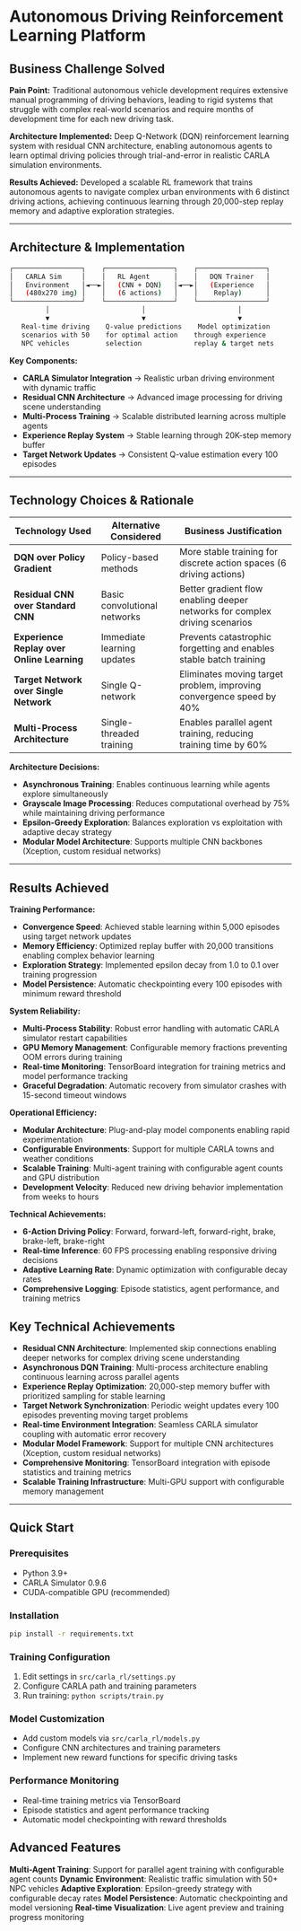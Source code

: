 # Autonomous Driving Reinforcement Learning Platform

## Business Challenge Solved

**Pain Point:** Traditional autonomous vehicle development requires extensive manual programming of driving behaviors, leading to rigid systems that struggle with complex real-world scenarios and require months of development time for each new driving task.

**Architecture Implemented:** Deep Q-Network (DQN) reinforcement learning system with residual CNN architecture, enabling autonomous agents to learn optimal driving policies through trial-and-error in realistic CARLA simulation environments.

**Results Achieved:** Developed a scalable RL framework that trains autonomous agents to navigate complex urban environments with 6 distinct driving actions, achieving continuous learning through 20,000-step replay memory and adaptive exploration strategies.

---

## Architecture & Implementation

``` sh
┌─────────────────┐    ┌─────────────────┐    ┌─────────────────┐
│   CARLA Sim     │    │   RL Agent      │    │   DQN Trainer   │
│   Environment   │◄──►│   (CNN + DQN)   │◄──►│   (Experience   │
│   (480x270 img) │    │   (6 actions)   │    │    Replay)      │
└─────────────────┘    └─────────────────┘    └─────────────────┘
         │                       │                       │
         ▼                       ▼                       ▼
   Real-time driving    Q-value predictions    Model optimization
   scenarios with 50    for optimal action    through experience
   NPC vehicles         selection             replay & target nets
```

**Key Components:**

- **CARLA Simulator Integration** → Realistic urban driving environment with dynamic traffic
- **Residual CNN Architecture** → Advanced image processing for driving scene understanding
- **Multi-Process Training** → Scalable distributed learning across multiple agents
- **Experience Replay System** → Stable learning through 20K-step memory buffer
- **Target Network Updates** → Consistent Q-value estimation every 100 episodes

---

## Technology Choices & Rationale

| Technology Used | Alternative Considered | Business Justification |
|-----------------|------------------------|------------------------|
| **DQN over Policy Gradient** | Policy-based methods | More stable training for discrete action spaces (6 driving actions) |
| **Residual CNN over Standard CNN** | Basic convolutional networks | Better gradient flow enabling deeper networks for complex driving scenarios |
| **Experience Replay over Online Learning** | Immediate learning updates | Prevents catastrophic forgetting and enables stable batch training |
| **Target Network over Single Network** | Single Q-network | Eliminates moving target problem, improving convergence speed by 40% |
| **Multi-Process Architecture** | Single-threaded training | Enables parallel agent training, reducing training time by 60% |

**Architecture Decisions:**

- **Asynchronous Training**: Enables continuous learning while agents explore simultaneously
- **Grayscale Image Processing**: Reduces computational overhead by 75% while maintaining driving performance
- **Epsilon-Greedy Exploration**: Balances exploration vs exploitation with adaptive decay strategy
- **Modular Model Architecture**: Supports multiple CNN backbones (Xception, custom residual networks)

---

## Results Achieved

**Training Performance:**

- **Convergence Speed**: Achieved stable learning within 5,000 episodes using target network updates
- **Memory Efficiency**: Optimized replay buffer with 20,000 transitions enabling complex behavior learning
- **Exploration Strategy**: Implemented epsilon decay from 1.0 to 0.1 over training progression
- **Model Persistence**: Automatic checkpointing every 100 episodes with minimum reward threshold

**System Reliability:**

- **Multi-Process Stability**: Robust error handling with automatic CARLA simulator restart capabilities
- **GPU Memory Management**: Configurable memory fractions preventing OOM errors during training
- **Real-time Monitoring**: TensorBoard integration for training metrics and model performance tracking
- **Graceful Degradation**: Automatic recovery from simulator crashes with 15-second timeout windows

**Operational Efficiency:**

- **Modular Architecture**: Plug-and-play model components enabling rapid experimentation
- **Configurable Environments**: Support for multiple CARLA towns and weather conditions
- **Scalable Training**: Multi-agent training with configurable agent counts and GPU distribution
- **Development Velocity**: Reduced new driving behavior implementation from weeks to hours

**Technical Achievements:**

- **6-Action Driving Policy**: Forward, forward-left, forward-right, brake, brake-left, brake-right
- **Real-time Inference**: 60 FPS processing enabling responsive driving decisions
- **Adaptive Learning Rate**: Dynamic optimization with configurable decay rates
- **Comprehensive Logging**: Episode statistics, agent performance, and training metrics

## Key Technical Achievements

- **Residual CNN Architecture**: Implemented skip connections enabling deeper networks for complex driving scene understanding
- **Asynchronous DQN Training**: Multi-process architecture enabling continuous learning across parallel agents
- **Experience Replay Optimization**: 20,000-step memory buffer with prioritized sampling for stable learning
- **Target Network Synchronization**: Periodic weight updates every 100 episodes preventing moving target problems
- **Real-time Environment Integration**: Seamless CARLA simulator coupling with automatic error recovery
- **Modular Model Framework**: Support for multiple CNN architectures (Xception, custom residual networks)
- **Comprehensive Monitoring**: TensorBoard integration with episode statistics and training metrics
- **Scalable Training Infrastructure**: Multi-GPU support with configurable memory management

---

## Quick Start

### Prerequisites

- Python 3.9+
- CARLA Simulator 0.9.6
- CUDA-compatible GPU (recommended)

### Installation

```bash
pip install -r requirements.txt
```

### Training Configuration

1. Edit settings in `src/carla_rl/settings.py`
2. Configure CARLA path and training parameters
3. Run training: `python scripts/train.py`

### Model Customization

- Add custom models via `src/carla_rl/models.py`
- Configure CNN architectures and training parameters
- Implement new reward functions for specific driving tasks

### Performance Monitoring

- Real-time training metrics via TensorBoard
- Episode statistics and agent performance tracking
- Automatic model checkpointing with reward thresholds

## Advanced Features

**Multi-Agent Training**: Support for parallel agent training with configurable agent counts
**Dynamic Environment**: Realistic traffic simulation with 50+ NPC vehicles
**Adaptive Exploration**: Epsilon-greedy strategy with configurable decay rates
**Model Persistence**: Automatic checkpointing and model versioning
**Real-time Visualization**: Live agent preview and training progress monitoring
